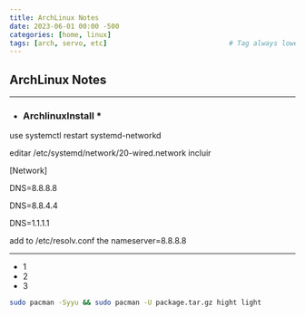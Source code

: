 ```yaml
---
title: ArchLinux Notes
date: 2023-06-01 00:00 -500
categories: [home, linux]
tags: [arch, servo, etc]                              # Tag always lowercase
---
```


## ArchLinux Notes

------------------------------
* ### ArchlinuxInstall *

use systemctl restart systemd-networkd

editar /etc/systemd/network/20-wired.network incluir

[Network]

DNS=8.8.8.8

DNS=8.8.4.4

DNS=1.1.1.1

add to /etc/resolv.conf the nameserver=8.8.8.8

-------
* 1
* 2
* 3


```bash
sudo pacman -Syyu && sudo pacman -U package.tar.gz hight light 
```